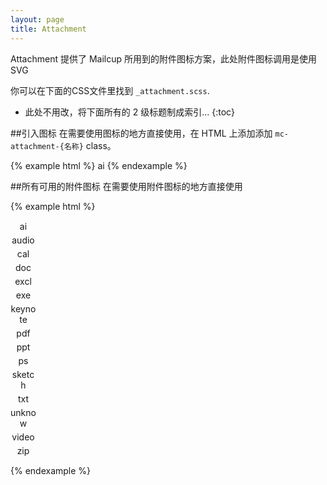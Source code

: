 ```yaml
---
layout: page
title: Attachment
---
```


Attachment 提供了 Mailcup 所用到的附件图标方案，此处附件图标调用是使用SVG

你可以在下面的CSS文件里找到 `_attachment.scss`.

* 此处不用改，将下面所有的 2 级标题制成索引...
{:toc}

##引入图标
在需要使用图标的地方直接使用，在 HTML 上添加添加 `mc-attachment-{名称}` class。

{% example html %}
<span class="mc-attachment-ai">ai</span>
{% endexample %}

##所有可用的附件图标
在需要使用附件图标的地方直接使用

{% example html %}
<div class="row" style="margin:15px 0px 15px 0px">
<div class="col-md-3">
  <span class="mc-attachment-ai"></span>
  <div style="width:41px;text-align:center;margin:5px 0px 5px 0px">ai</div>
</div>
<div class="col-md-3">
  <span class="mc-attachment-audio"></span>
  <div style="width:41px;text-align:center;margin:5px 0px 5px 0px">audio</div>
</div>

<div class="col-md-3">
  <span class="mc-attachment-cal"></span>
  <div style="width:41px;text-align:center;margin:5px 0px 5px 0px">cal</div>
</div>

<div class="col-md-3">
  <span class="mc-attachment-doc"></span>
  <div style="width:41px;text-align:center;margin:5px 0px 5px 0px">doc</div>
</div>

<div class="col-md-3">
  <span class="mc-attachment-excl"></span>
  <div style="width:41px;text-align:center;margin:5px 0px 5px 0px">excl</div>
</div>

<div class="col-md-3">
  <span class="mc-attachment-exe"></span>
  <div style="width:41px;text-align:center;margin:5px 0px 5px 0px">exe</div>
</div>

<div class="col-md-3">
  <span class="mc-attachment-keynote"></span>
  <div style="width:41px;text-align:center;margin:5px 0px 5px 0px">keynote</div>
</div>

<div class="col-md-3">
  <span class="mc-attachment-pdf"></span>
  <div style="width:41px;text-align:center;margin:5px 0px 5px 0px">pdf</div>
</div>

<div class="col-md-3">
  <span class="mc-attachment-ppt"></span>
  <div style="width:41px;text-align:center;margin:5px 0px 5px 0px">ppt</div>
</div>

<div class="col-md-3">
  <span class="mc-attachment-ps"></span>
  <div style="width:41px;text-align:center;margin:5px 0px 5px 0px">ps</div>
</div>

<div class="col-md-3">
  <span class="mc-attachment-sketch"></span>
  <div style="width:41px;text-align:center;margin:5px 0px 5px 0px">sketch</div>
</div>

<div class="col-md-3">
  <span class="mc-attachment-txt"></span>
  <div style="width:41px;text-align:center;margin:5px 0px 5px 0px">txt</div>
</div>

<div class="col-md-3">
  <span class="mc-attachment-unknow"></span>
  <div style="width:41px;text-align:center;margin:5px 0px 5px 0px">unknow</div>
</div>

<div class="col-md-3">
  <span class="mc-attachment-video"></span>
  <div style="width:41px;text-align:center;margin:5px 0px 5px 0px">video</div>
</div>

<div class="col-md-3">
  <span class="mc-attachment-zip"></span>
  <div style="width:41px;text-align:center;margin:5px 0px 5px 0px">zip</div>
</div>
</div>
{% endexample %}